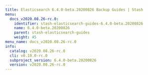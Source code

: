 ```yaml
---
title: Elasticsearch 6.4.0-beta.20200826 Backup Guides | Stash
menu:
  docs_v2020.08.26-rc.0:
    identifier: stash-elasticsearch-guides-6.4.0-beta.20200826
    name: 6.4.0-beta.20200826
    parent: stash-elasticsearch-guides
    weight: 45
menu_name: docs_v2020.08.26-rc.0
info:
  catalog: v2020.08.26-rc.0
  cli: v0.10.0-rc.0
  subproject_version: 6.4.0-beta.20200826
  version: v2020.08.26-rc.0
---
```


